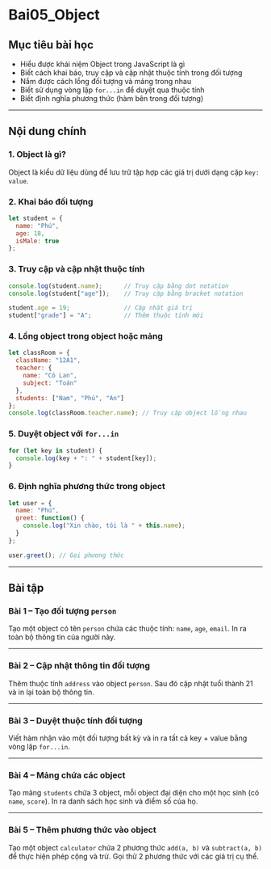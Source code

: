 ﻿# Bai05\_Object

## Mục tiêu bài học

* Hiểu được khái niệm Object trong JavaScript là gì
* Biết cách khai báo, truy cập và cập nhật thuộc tính trong đối tượng
* Nắm được cách lồng đối tượng và mảng trong nhau
* Biết sử dụng vòng lặp `for...in` để duyệt qua thuộc tính
* Biết định nghĩa phương thức (hàm bên trong đối tượng)

---

## Nội dung chính

### 1. Object là gì?

Object là kiểu dữ liệu dùng để lưu trữ tập hợp các giá trị dưới dạng cặp `key: value`.

### 2. Khai báo đối tượng

```js
let student = {
  name: "Phú",
  age: 18,
  isMale: true
};
```

### 3. Truy cập và cập nhật thuộc tính

```js
console.log(student.name);      // Truy cập bằng dot notation
console.log(student["age"]);    // Truy cập bằng bracket notation

student.age = 19;               // Cập nhật giá trị
student["grade"] = "A";         // Thêm thuộc tính mới
```

### 4. Lồng object trong object hoặc mảng

```js
let classRoom = {
  className: "12A1",
  teacher: {
    name: "Cô Lan",
    subject: "Toán"
  },
  students: ["Nam", "Phú", "An"]
};
console.log(classRoom.teacher.name); // Truy cập object lồng nhau
```

### 5. Duyệt object với `for...in`

```js
for (let key in student) {
  console.log(key + ": " + student[key]);
}
```

### 6. Định nghĩa phương thức trong object

```js
let user = {
  name: "Phú",
  greet: function() {
    console.log("Xin chào, tôi là " + this.name);
  }
};

user.greet(); // Gọi phương thức
```

---

## Bài tập

### Bài 1 – Tạo đối tượng `person`

Tạo một object có tên `person` chứa các thuộc tính: `name`, `age`, `email`. In ra toàn bộ thông tin của người này.

---

### Bài 2 – Cập nhật thông tin đối tượng

Thêm thuộc tính `address` vào object `person`. Sau đó cập nhật tuổi thành 21 và in lại toàn bộ thông tin.

---

### Bài 3 – Duyệt thuộc tính đối tượng

Viết hàm nhận vào một đối tượng bất kỳ và in ra tất cả key + value bằng vòng lặp `for...in`.

---

### Bài 4 – Mảng chứa các object

Tạo mảng `students` chứa 3 object, mỗi object đại diện cho một học sinh (có `name`, `score`). In ra danh sách học sinh và điểm số của họ.

---

### Bài 5 – Thêm phương thức vào object

Tạo một object `calculator` chứa 2 phương thức `add(a, b)` và `subtract(a, b)` để thực hiện phép cộng và trừ. Gọi thử 2 phương thức với các giá trị cụ thể.

